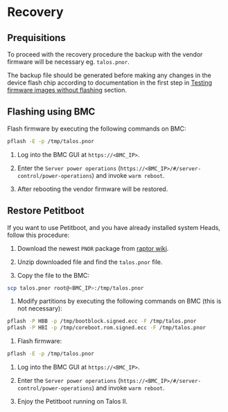 # Recovery

## Prequisitions

To proceed with the recovery procedure the backup with the vendor firmware will
be necessary eg. `talos.pnor`.

The backup file should be generated before making any changes in the device flash
chip according to documentation in the first step in
[Testing firmware images without flashing](initial-deployment.md#testing-firmware-images-without-flashing)
section.

## Flashing using BMC

Flash firmware by executing the following commands on BMC:

```bash
pflash -E -p /tmp/talos.pnor
```

1. Log into the BMC GUI at `https://<BMC_IP>`.

1. Enter the `Server power operations`
   (`https://<BMC_IP>/#/server-control/power-operations`) and invoke
  `warm reboot`.

1. After rebooting the vendor firmware will be restored.

## Restore Petitboot

If you want to use Petitboot, and you have already installed system Heads,
follow this procedure:

1. Download the newest `PNOR` package from
    [raptor wiki](https://wiki.raptorcs.com/wiki/Talos_II/Firmware).

1. Unzip downloaded file and find the `talos.pnor` file.

1. Copy the file to the BMC:

```bash
scp talos.pnor root@<BMC_IP>:/tmp/talos.pnor
```

1. Modify partitions by executing the following commands on BMC
    (this is not necessary):

```bash
pflash -P HBB -p /tmp/bootblock.signed.ecc -F /tmp/talos.pnor
pflash -P HBI -p /tmp/coreboot.rom.signed.ecc -F /tmp/talos.pnor
```

1. Flash firmware:

```bash
pflash -E -p /tmp/talos.pnor
```

1. Log into the BMC GUI at `https://<BMC_IP>`.

1. Enter the `Server power operations`
   (`https://<BMC_IP>/#/server-control/power-operations`) and invoke
  `warm reboot`.

1. Enjoy the Petitboot running on Talos II.
